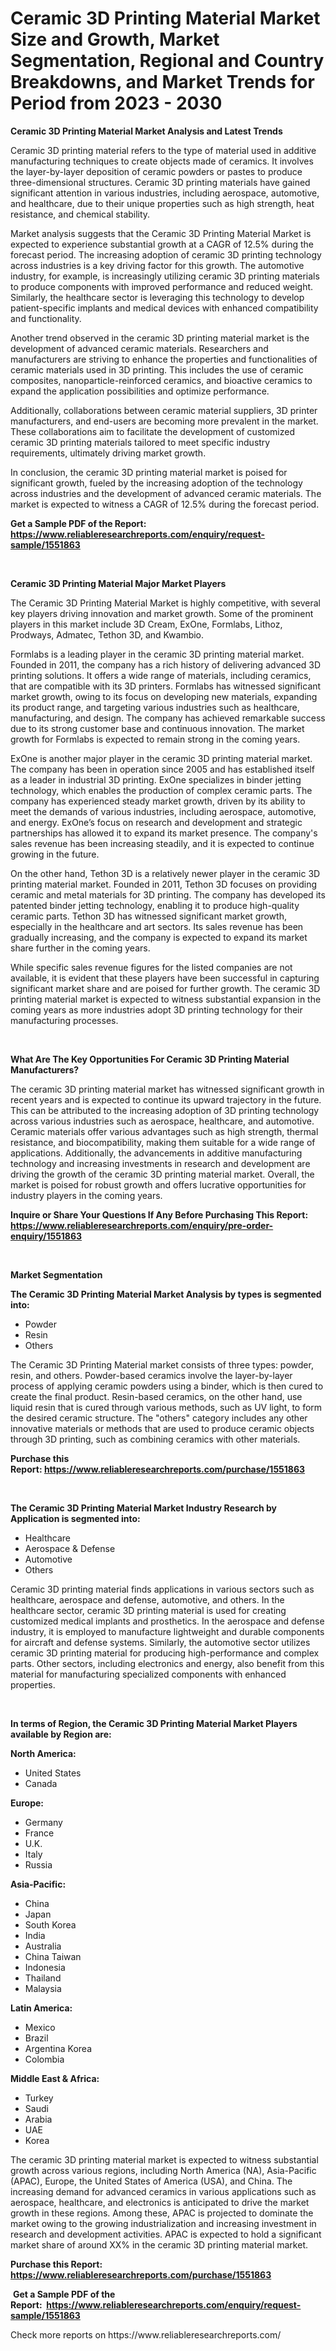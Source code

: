 <p><h1>Ceramic 3D Printing Material Market Size and Growth, Market Segmentation, Regional and Country Breakdowns, and Market Trends for Period from 2023 -  2030</h1></p><p><strong>Ceramic 3D Printing Material Market Analysis and Latest Trends</strong></p>
<p><p>Ceramic 3D printing material refers to the type of material used in additive manufacturing techniques to create objects made of ceramics. It involves the layer-by-layer deposition of ceramic powders or pastes to produce three-dimensional structures. Ceramic 3D printing materials have gained significant attention in various industries, including aerospace, automotive, and healthcare, due to their unique properties such as high strength, heat resistance, and chemical stability.</p><p>Market analysis suggests that the Ceramic 3D Printing Material Market is expected to experience substantial growth at a CAGR of 12.5% during the forecast period. The increasing adoption of ceramic 3D printing technology across industries is a key driving factor for this growth. The automotive industry, for example, is increasingly utilizing ceramic 3D printing materials to produce components with improved performance and reduced weight. Similarly, the healthcare sector is leveraging this technology to develop patient-specific implants and medical devices with enhanced compatibility and functionality.</p><p>Another trend observed in the ceramic 3D printing material market is the development of advanced ceramic materials. Researchers and manufacturers are striving to enhance the properties and functionalities of ceramic materials used in 3D printing. This includes the use of ceramic composites, nanoparticle-reinforced ceramics, and bioactive ceramics to expand the application possibilities and optimize performance.</p><p>Additionally, collaborations between ceramic material suppliers, 3D printer manufacturers, and end-users are becoming more prevalent in the market. These collaborations aim to facilitate the development of customized ceramic 3D printing materials tailored to meet specific industry requirements, ultimately driving market growth.</p><p>In conclusion, the ceramic 3D printing material market is poised for significant growth, fueled by the increasing adoption of the technology across industries and the development of advanced ceramic materials. The market is expected to witness a CAGR of 12.5% during the forecast period.</p></p>
<p><strong>Get a Sample PDF of the Report:&nbsp; <a href="https://www.reliableresearchreports.com/enquiry/request-sample/1551863">https://www.reliableresearchreports.com/enquiry/request-sample/1551863</a></strong></p>
<p>&nbsp;</p>
<p><strong>Ceramic 3D Printing Material Major Market Players</strong></p>
<p><p>The Ceramic 3D Printing Material Market is highly competitive, with several key players driving innovation and market growth. Some of the prominent players in this market include 3D Cream, ExOne, Formlabs, Lithoz, Prodways, Admatec, Tethon 3D, and Kwambio.</p><p>Formlabs is a leading player in the ceramic 3D printing material market. Founded in 2011, the company has a rich history of delivering advanced 3D printing solutions. It offers a wide range of materials, including ceramics, that are compatible with its 3D printers. Formlabs has witnessed significant market growth, owing to its focus on developing new materials, expanding its product range, and targeting various industries such as healthcare, manufacturing, and design. The company has achieved remarkable success due to its strong customer base and continuous innovation. The market growth for Formlabs is expected to remain strong in the coming years.</p><p>ExOne is another major player in the ceramic 3D printing material market. The company has been in operation since 2005 and has established itself as a leader in industrial 3D printing. ExOne specializes in binder jetting technology, which enables the production of complex ceramic parts. The company has experienced steady market growth, driven by its ability to meet the demands of various industries, including aerospace, automotive, and energy. ExOne’s focus on research and development and strategic partnerships has allowed it to expand its market presence. The company's sales revenue has been increasing steadily, and it is expected to continue growing in the future.</p><p>On the other hand, Tethon 3D is a relatively newer player in the ceramic 3D printing material market. Founded in 2011, Tethon 3D focuses on providing ceramic and metal materials for 3D printing. The company has developed its patented binder jetting technology, enabling it to produce high-quality ceramic parts. Tethon 3D has witnessed significant market growth, especially in the healthcare and art sectors. Its sales revenue has been gradually increasing, and the company is expected to expand its market share further in the coming years.</p><p>While specific sales revenue figures for the listed companies are not available, it is evident that these players have been successful in capturing significant market share and are poised for further growth. The ceramic 3D printing material market is expected to witness substantial expansion in the coming years as more industries adopt 3D printing technology for their manufacturing processes.</p></p>
<p>&nbsp;</p>
<p><strong>What Are The Key Opportunities For Ceramic 3D Printing Material Manufacturers?</strong></p>
<p><p>The ceramic 3D printing material market has witnessed significant growth in recent years and is expected to continue its upward trajectory in the future. This can be attributed to the increasing adoption of 3D printing technology across various industries such as aerospace, healthcare, and automotive. Ceramic materials offer various advantages such as high strength, thermal resistance, and biocompatibility, making them suitable for a wide range of applications. Additionally, the advancements in additive manufacturing technology and increasing investments in research and development are driving the growth of the ceramic 3D printing material market. Overall, the market is poised for robust growth and offers lucrative opportunities for industry players in the coming years.</p></p>
<p><strong>Inquire or Share Your Questions If Any Before Purchasing This Report: <a href="https://www.reliableresearchreports.com/enquiry/pre-order-enquiry/1551863">https://www.reliableresearchreports.com/enquiry/pre-order-enquiry/1551863</a></strong></p>
<p>&nbsp;</p>
<p><strong>Market Segmentation</strong></p>
<p><strong>The Ceramic 3D Printing Material Market Analysis by types is segmented into:</strong></p>
<p><ul><li>Powder</li><li>Resin</li><li>Others</li></ul></p>
<p><p>The Ceramic 3D Printing Material market consists of three types: powder, resin, and others. Powder-based ceramics involve the layer-by-layer process of applying ceramic powders using a binder, which is then cured to create the final product. Resin-based ceramics, on the other hand, use liquid resin that is cured through various methods, such as UV light, to form the desired ceramic structure. The "others" category includes any other innovative materials or methods that are used to produce ceramic objects through 3D printing, such as combining ceramics with other materials.</p></p>
<p><strong>Purchase this Report:&nbsp;<a href="https://www.reliableresearchreports.com/purchase/1551863">https://www.reliableresearchreports.com/purchase/1551863</a></strong></p>
<p>&nbsp;</p>
<p><strong>The Ceramic 3D Printing Material Market Industry Research by Application is segmented into:</strong></p>
<p><ul><li>Healthcare</li><li>Aerospace & Defense</li><li>Automotive</li><li>Others</li></ul></p>
<p><p>Ceramic 3D printing material finds applications in various sectors such as healthcare, aerospace and defense, automotive, and others. In the healthcare sector, ceramic 3D printing material is used for creating customized medical implants and prosthetics. In the aerospace and defense industry, it is employed to manufacture lightweight and durable components for aircraft and defense systems. Similarly, the automotive sector utilizes ceramic 3D printing material for producing high-performance and complex parts. Other sectors, including electronics and energy, also benefit from this material for manufacturing specialized components with enhanced properties.</p></p>
<p>&nbsp;</p>
<p><strong>In terms of Region, the Ceramic 3D Printing Material Market Players available by Region are:</strong></p>
<p>
    <p> <strong> North America: </strong>
        <ul>
            <li>United States</li>
            <li>Canada</li>
        </ul>
        </p> 
    <p> <strong> Europe: </strong>
        <ul>
            <li>Germany</li>
            <li>France</li>
            <li>U.K.</li>
            <li>Italy</li>
            <li>Russia</li>
        </ul>
        </p> 
    <p> <strong> Asia-Pacific: </strong>
        <ul>
            <li>China</li>
            <li>Japan</li>
            <li>South Korea</li>
            <li>India</li>
            <li>Australia</li>
            <li>China Taiwan</li>
            <li>Indonesia</li>
            <li>Thailand</li>
            <li>Malaysia</li>
        </ul>
        </p> 
    <p> <strong> Latin America: </strong>
        <ul>
            <li>Mexico</li>
            <li>Brazil</li>
            <li>Argentina Korea</li>
            <li>Colombia</li>
        </ul>
        </p> 
    <p> <strong> Middle East & Africa: </strong>
        <ul>
            <li>Turkey</li>
            <li>Saudi</li>
            <li>Arabia</li>
            <li>UAE</li>
            <li>Korea</li>
        </ul>
    </p>
    </p>
<p><p>The ceramic 3D printing material market is expected to witness substantial growth across various regions, including North America (NA), Asia-Pacific (APAC), Europe, the United States of America (USA), and China. The increasing demand for advanced ceramics in various applications such as aerospace, healthcare, and electronics is anticipated to drive the market growth in these regions. Among these, APAC is projected to dominate the market owing to the growing industrialization and increasing investment in research and development activities. APAC is expected to hold a significant market share of around XX% in the ceramic 3D printing material market.</p></p>
<p><strong>Purchase this Report: <a href="https://www.reliableresearchreports.com/purchase/1551863">https://www.reliableresearchreports.com/purchase/1551863</a></strong></p>
<p>&nbsp;<strong>Get a Sample PDF of the Report:&nbsp;&nbsp;<a href="https://www.reliableresearchreports.com/enquiry/request-sample/1551863">https://www.reliableresearchreports.com/enquiry/request-sample/1551863</a></strong></p>
<p><strong></strong></p>
<p>Check more reports on https://www.reliableresearchreports.com/</p>